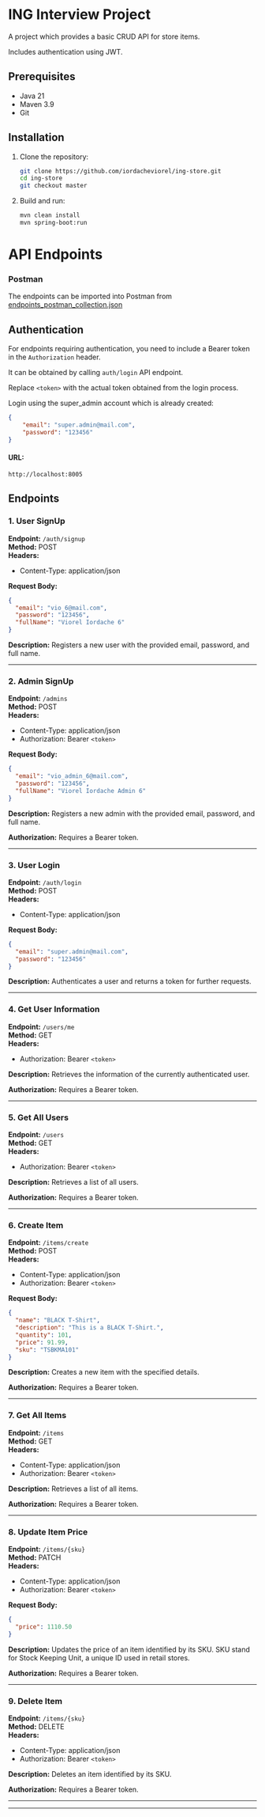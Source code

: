 # **ING Interview Project**

A project which provides a basic CRUD API for store items.

Includes authentication using JWT.

## **Prerequisites**
- Java 21
- Maven 3.9
- Git

## **Installation**

  1. Clone the repository:
     ```bash
     git clone https://github.com/iordacheviorel/ing-store.git
     cd ing-store
     git checkout master
     ```
  2. Build and run:
     ```bash
     mvn clean install
     mvn spring-boot:run
     ```

# API Endpoints

### Postman
The endpoints can be imported into Postman from
[endpoints_postman_collection.json](endpoints_postman_collection.json)


## Authentication

For endpoints requiring authentication, you need to include a Bearer token in the `Authorization` header.

It can be obtained by calling `auth/login` API endpoint.

Replace `<token>` with the actual token obtained from the login process.

Login using the super_admin account which is already created:
```json
{
    "email": "super.admin@mail.com",
    "password": "123456"
}
```

#### **URL:**
```
http://localhost:8005
```

## Endpoints

### 1. User SignUp

**Endpoint:** `/auth/signup`  
**Method:** POST  
**Headers:**
- Content-Type: application/json

**Request Body:**

```json
{
  "email": "vio_6@mail.com",
  "password": "123456",
  "fullName": "Viorel Iordache 6"
}
```

**Description:** Registers a new user with the provided email, password, and full name.

---

### 2. Admin SignUp

**Endpoint:** `/admins`  
**Method:** POST  
**Headers:**
- Content-Type: application/json
- Authorization: Bearer `<token>`

**Request Body:**

```json
{
  "email": "vio_admin_6@mail.com",
  "password": "123456",
  "fullName": "Viorel Iordache Admin 6"
}
```

**Description:** Registers a new admin with the provided email, password, and full name.



**Authorization:** Requires a Bearer token.

---

### 3. User Login

**Endpoint:** `/auth/login`  
**Method:** POST  
**Headers:**
- Content-Type: application/json

**Request Body:**

```json
{
  "email": "super.admin@mail.com",
  "password": "123456"
}
```

**Description:** Authenticates a user and returns a token for further requests.

---

### 4. Get User Information

**Endpoint:** `/users/me`  
**Method:** GET  
**Headers:**
- Authorization: Bearer `<token>`

**Description:** Retrieves the information of the currently authenticated user.

**Authorization:** Requires a Bearer token.

---

### 5. Get All Users

**Endpoint:** `/users`  
**Method:** GET  
**Headers:**
- Authorization: Bearer `<token>`

**Description:** Retrieves a list of all users.

**Authorization:** Requires a Bearer token.

---

### 6. Create Item

**Endpoint:** `/items/create`  
**Method:** POST  
**Headers:**
- Content-Type: application/json
- Authorization: Bearer `<token>`

**Request Body:**

```json
{
  "name": "BLACK T-Shirt",
  "description": "This is a BLACK T-Shirt.",
  "quantity": 101,
  "price": 91.99,
  "sku": "TSBKMA101"
}
```

**Description:** Creates a new item with the specified details.

**Authorization:** Requires a Bearer token.

---

### 7. Get All Items

**Endpoint:** `/items`  
**Method:** GET  
**Headers:**
- Content-Type: application/json
- Authorization: Bearer `<token>`

**Description:** Retrieves a list of all items.

**Authorization:** Requires a Bearer token.

---

### 8. Update Item Price

**Endpoint:** `/items/{sku}`  
**Method:** PATCH  
**Headers:**
- Content-Type: application/json
- Authorization: Bearer `<token>`

**Request Body:**

```json
{
  "price": 1110.50
}
```

**Description:** Updates the price of an item identified by its SKU. 
SKU stand for Stock Keeping Unit, a unique ID used in retail stores.

**Authorization:** Requires a Bearer token.

---

### 9. Delete Item

**Endpoint:** `/items/{sku}`  
**Method:** DELETE  
**Headers:**
- Content-Type: application/json
- Authorization: Bearer `<token>`

**Description:** Deletes an item identified by its SKU.

**Authorization:** Requires a Bearer token.

---



---